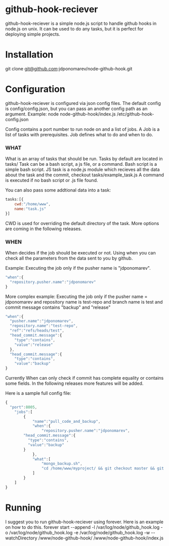 github-hook-reciever
====================

github-hook-reciever is a simple node.js script to handle github hooks in node.js on unix.
It can be used to do any tasks, but it is perfect for deploying simple projects.

Installation
======

git clone git@github.com:jdponomarev/node-github-hook.git

Configuration
======

github-hook-reciever is configured via json config files.
The default config is config/config.json, but you can pass an another config path as an argument.
Example:
node node-github-hook/index.js /etc/github-hook-config.json

Config contains a port number to run node on and a list of jobs.
A Job is a list of tasks with prerequisites.
Job defines what to do and when to do.

### WHAT
What is an array of tasks that should be run.
Tasks by default are located in tasks/
Task can be a bash script, a js file, or a command.
Bash script is a simple bash script.
JS task is a node.js module which recieves all the data about the task and the commit, checkout tasks/example_task.js
A command is executed if no bash script or .js file found.

You can also pass some addtional data into a task:
```javascript
tasks:[{
	cwd:"/home/www",
	name:"task.js"
}]
```
CWD is used  for overriding the default directory of the task. More options are coming in the following releases.

### WHEN
When decides if the job should be executed or not.
Using when you can check all the parameters from the data sent to you by github.

Example:
Executing the job only if the pusher name is "jdponomarev".
```javascript
"when":{
  "repository.pusher.name":"jdponomarev"
}
```
More complex example:
Executing the job only if the pusher name = jdponomarev and
repository name is test-repo and
branch name is test
and commit message contains "backup" and "release"
```javascript
"when":{
  "pusher.name":"jdponomarev",
  "repository.name":"test-repo",
  "ref":"refs/heads/test",
  "head_commit.message":{
    "type":"contains",
    "value":"release"
  },
  "head_commit.message":{
    "type":"contains",
    "value":"backup"
}
```
Currently When can only check if commit has complete equality or contains some fields.
In the following releases more features will be added.




Here is a sample full config file:
```javascript
{
  "port":8005,
	"jobs":[
		{
			"name":"pull_code_and_backup",
			"when":{
				"repository.pusher.name":"jdponomarev",
        "head_commit.message":{
          "type":"contains",
          "value":"backup"
        }
			},
			"what":[
				"mongo_backup.sh",
				"cd /home/www/myproject/ && git checkout master && git reset --hard HEAD && git pull origin master"
			]
		}
	]
}
```

Running
======
I suggest you to run github-hook-reciever using forever.
Here is an example on how to do this.
forever start --append -l /var/log/node/github_hook.log -o /var/log/node/github_hook.log -e /var/log/node/github_hook.log -w --watchDirectory /www/node-github-hook/ /www/node-github-hook/index.js



